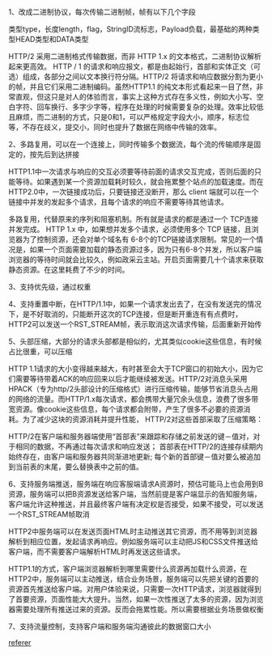1、改成二进制协议，每次传输二进制帧，帧有以下几个字段

类型type，长度length，flag，StringID流标志，Payload负载，最基础的两种类型HEAD类型和DATA类型

>
HTTP/2 采用二进制格式传输数据，而非 HTTP 1.x 的文本格式，二进制协议解析起来更高效。 HTTP / 1 的请求和响应报文，都是由起始行，首部和实体正文（可选）组成，各部分之间以文本换行符分隔。HTTP/2 将请求和响应数据分割为更小的帧，并且它们采用二进制编码。虽然HTTP1.1 的纯文本形式看起来一目了然，非常直观，但这只是对人的体验而言，事实上这种方式存在多义性，例如大小写、空白字符、回车换行、多字少字等，程序在处理的时候需要复杂的处理。效率比较低且麻烦，而二进制的方式，只是0和1，可以严格规定字段大小，顺序，标志位等，不存在歧义，提交小，同时也提升了数据在网络中传输的效率。

>

2、多路复用，可以在一个连接上，同时传输多个数据流，每个流的传输顺序是固定的，按先后到达拼接
>
HTTP1.1中一次请求与响应的交互必须要等待前面的请求交互完成，否则后面的只能等待。如果遇到某一个资源加载耗时较久，就会拖累整个站点的加载速度。而在HTTP2.0中，一次链接成功后，只要链接还没断开，那么 client 端就可以在一个链接中并发的发起多个请求，且每个请求的响应不需要等待其他请求。

多路复用，代替原来的序列和阻塞机制。所有就是请求的都是通过一个 TCP连接并发完成。 HTTP 1.x 中，如果想并发多个请求，必须使用多个 TCP 链接，且浏览器为了控制资源，还会对单个域名有 6-8个的TCP链接请求限制。常见的一个情况是，如果一个页面需要加载的静态资源过多，因为只有6-8个并发，所以客户端浏览器的等待时间就会比较久，例如政采云主站。开启页面需要几十个请求来获取静态资源。在这里耗费了不少的时间。
>

3、支持优先级，通过权重

4、支持重置中断，在HTTP/1.1中，如果一个请求发出去了，在没有发送完的情况下，是不好取消的，只能断开这次的TCP连接，但是断开重连有有点费时，HTTP2可以发送一个RST_STREAM帧，表示取消这次请求传输，后面重新开始传

5、头部压缩，大部分的请求头部都是相似的，尤其类似cookie这些信息，有时候占比很重，可以压缩
>
HTTP 1.1请求的大小变得越来越大，有时甚至会大于TCP窗口的初始大小，因为它们需要等待带着ACK的响应回来以后才能继续被发送。HTTP/2对消息头采用HPACK（专为http/2头部设计的压缩格式）进行压缩传输，能够节省消息头占用的网络的流量。而HTTP/1.x每次请求，都会携带大量冗余头信息，浪费了很多带宽资源。像cookie这些信息，每个请求都会附带，产生了很多不必要的资源消耗。为了减少这块的资源消耗并提升性能， HTTP/2对这些首部采取了压缩策略：

HTTP/2在客户端和服务器端使用“首部表”来跟踪和存储之前发送的键－值对，对于相同的数据，不再通过每次请求和响应发送；
首部表在HTTP/2的连接存续期内始终存在，由客户端和服务器共同渐进地更新;
每个新的首部键－值对要么被追加到当前表的末尾，要么替换表中之前的值。
>

6、支持服务端推送，服务端在响应客服端请求A资源时，预估可能马上也会用到B资源，服务端可以把B资源发送给客户端，当然前提是客户端显示的告知服务端，客户端允许这种推送，并且最终客户端有决定权是否接受，如果不接受，可以发送一个RST_STREAM帧取消
>
HTTP2中服务端可以在发送页面HTML时主动推送其它资源，而不用等到浏览器解析到相应位置，发起请求再响应。例如服务端可以主动把JS和CSS文件推送给客户端，而不需要客户端解析HTML时再发送这些请求。

HTTP1.1的方式，客户端浏览器解析到哪里需要什么资源再加载什么资源，在HTTP2中，服务端可以主动推送，结合业务场景，服务端可以先把关键的首要的资源首先推送给客户端。对用户体验来说，只需要一次HTTP请求，浏览器就得到了首要资源，页面性能大大提升。当然，如果一次性推送了太多的资源，因为浏览器需要处理所有推送过来的资源。反而会拖累性能。所以需要根据业务场景做权衡
>

7、支持流量控制，支持客户端和服务端沟通彼此的数据窗口大小

[referer](https://juejin.cn/post/7034668672262242318)